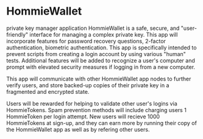 # HommieWallet
private key manager application
HommieWallet is a safe, secure, and "user-friendly" interface for managing a complex private key.
This app will incorporate features for password recovery questions, 2-factor authentication, biometric authentication.
This app is specifically intended to prevent scripts from creating a login account by using various "human" tests.
Additional features will be added to recognize a user's computer and prompt with elevated security measures if logging 
in from a new computer.

This app will communicate with other HommieWallet app nodes to further verify users, and store backed-up copies of their 
private key in a fragmented and encrypted state.

Users will be rewarded for helping to validate other user's logins via HommieTokens.   Spam prevention methods will 
include charging users 1 HommieToken per login attempt.   New users will recieve 1000 HommieTokens at sign-up, and 
they can earn more by running their copy of the HommieWallet app as well as by refering other users.
